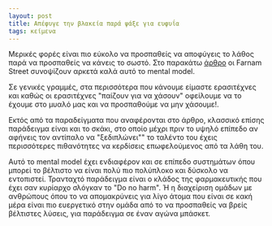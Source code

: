 ```yaml
---
layout: post
title: Απέφυγε την βλακεία παρά ψάξε για ευφυΐα
tags: κείμενα
---
```


Μερικές φορές είναι πιο εύκολο να προσπαθείς να αποφύγεις το λάθος
παρά να προσπαθείς να κάνεις το σωστό. Στο παρακάτω [άρθρο](https://fs.blog/2014/06/avoiding-stupidity/)
οι Farnam Street συνοψίζουν αρκετά καλά αυτό το mental model.

Σε γενικές γραμμές, στα περισσότερα που κάνουμε είμαστε ερασιτέχνες
και καθώς οι ερασιτέχνες "παίζουν για να χάσουν" οφείλουμε να το
έχουμε στο μυαλό μας και να προσπαθούμε να μην χάσουμε!.

<!--more-->

Εκτός από τα παραδείγματα που αναφέρονται στο άρθρο, κλασσικό επίσης
παράδειγμα είναι και το σκάκι, στο οποίο μέχρι πριν το υψηλό επίπεδο αν
αφήνεις τον αντίπαλο να "ξεδιπλώνει"" το ταλέντο του έχεις περισσότερες
πιθανότητες να κερδίσεις επωφελούμενος από τα λάθη του.

Αυτό το mental model έχει ενδιαφέρον και σε επίπεδο συστημάτων όπου
μπορεί το βέλτιστο να είναι πολύ πιο πολύπλοκο και δύσκολο να εντοπιστεί.
Τρανταχτό παράδειγμα είναι ο κλάδος της φαρμακευτικής που έχει σαν
κυρίαρχο σλόγκαν το "Do no harm". Ή η διαχείριση ομάδων με
ανθρώπους όπου το να απομακρύνεις για λίγο άτομα που είναι σε κακή
μέρα είναι πιο ευεργετικό στην ομάδα από το να προσπαθείς να βρείς
βέλτιστες λύσεις, για παράδειγμα σε έναν αγώνα μπάσκετ.
